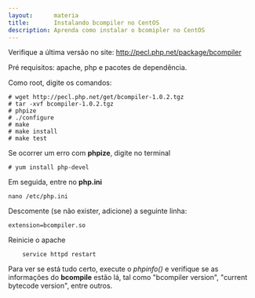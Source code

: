 ```yaml
---
layout:      materia
title:       Instalando bcompiler no CentOS
description: Aprenda como instalar o bcomipler no CentOS
---
```



Verifique a última versão no site: http://pecl.php.net/package/bcompiler

Pré requisitos: apache, php e pacotes de dependência.

Como root, digite os comandos:
    
    # wget http://pecl.php.net/get/bcompiler-1.0.2.tgz
    # tar -xvf bcompiler-1.0.2.tgz
    # phpize
    # ./configure
    # make
    # make install
    # make test

Se ocorrer um erro com __phpize__, digite no terminal

    # yum install php-devel

Em seguida, entre no __php.ini__

    nano /etc/php.ini

Descomente (se não exister, adicione) a seguinte linha:

    extension=bcompiler.so

Reinicie o apache

        service httpd restart

Para ver se está tudo certo, execute o _phpinfo()_ e verifique se as informações do __bcompile__ estão lá, 
tal como "bcompiler version", "current bytecode version", entre outros.

        


